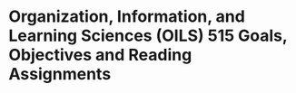 # Organization, Information, and Learning Sciences (OILS) 515 Goals, Objectives and Reading Assignments #
